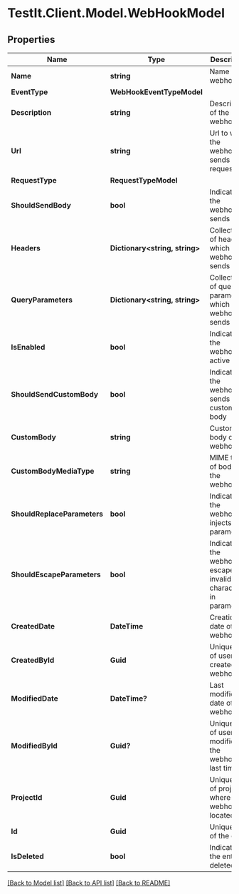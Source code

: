 # TestIt.Client.Model.WebHookModel

## Properties

Name | Type | Description | Notes
------------ | ------------- | ------------- | -------------
**Name** | **string** | Name of the webhook | [optional] 
**EventType** | **WebHookEventTypeModel** |  | [optional] 
**Description** | **string** | Description of the webhook | [optional] 
**Url** | **string** | Url to which the webhook sends request | [optional] 
**RequestType** | **RequestTypeModel** |  | [optional] 
**ShouldSendBody** | **bool** | Indicates if the webhook sends body | [optional] 
**Headers** | **Dictionary&lt;string, string&gt;** | Collection of headers which the webhook sends | [optional] 
**QueryParameters** | **Dictionary&lt;string, string&gt;** | Collection of query parameters which the webhook sends | [optional] 
**IsEnabled** | **bool** | Indicates if the webhook is active | [optional] 
**ShouldSendCustomBody** | **bool** | Indicates if the webhook sends custom body | [optional] 
**CustomBody** | **string** | Custom body of the webhook | [optional] 
**CustomBodyMediaType** | **string** | MIME type of body of the webhook | [optional] 
**ShouldReplaceParameters** | **bool** | Indicates if the webhook injects parameters | [optional] 
**ShouldEscapeParameters** | **bool** | Indicates if the webhook escapes invalid characters in parameters | [optional] 
**CreatedDate** | **DateTime** | Creation date of the webhook | [optional] 
**CreatedById** | **Guid** | Unique ID of user who created the webhook | [optional] 
**ModifiedDate** | **DateTime?** | Last modification date of the webhook | [optional] 
**ModifiedById** | **Guid?** | Unique ID of user who modified the webhook last time | [optional] 
**ProjectId** | **Guid** | Unique ID of project where the webhook is located | [optional] 
**Id** | **Guid** | Unique ID of the entity | [optional] 
**IsDeleted** | **bool** | Indicates if the entity is deleted | [optional] 

[[Back to Model list]](../README.md#documentation-for-models) [[Back to API list]](../README.md#documentation-for-api-endpoints) [[Back to README]](../README.md)

